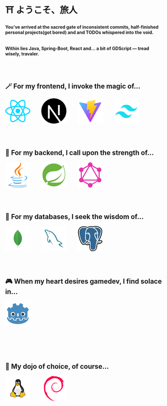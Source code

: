 # ⛩️ ようこそ、旅人  
**You’ve arrived at the sacred gate of inconsistent commits, half-finished personal projects(got bored) and and TODOs whispered into the void.**
<br>
<br>
<br>
**Within lies Java, Spring-Boot, React and... a bit of GDScript — tread wisely, travaler.**
<br>
<br>
<br>
<br>


<h2>🪄 For my frontend, I invoke the magic of...</h2>
<p>
  <img src="assets/React.png" width="80"/>&nbsp;&nbsp;&nbsp;&nbsp;&nbsp;&nbsp;&nbsp;&nbsp;
  <img src="assets/NextJs.png" width="80"/>&nbsp;&nbsp;&nbsp;&nbsp;&nbsp;&nbsp;&nbsp;&nbsp;
  <img src="assets/Vite.png" width="80"/>&nbsp;&nbsp;&nbsp;&nbsp;&nbsp;&nbsp;&nbsp;&nbsp;
  <img src="assets/Tailwind.png" width="80"/>
</p>

<br>
<br>

<h2>🏰 For my backend, I call upon the strength of...</h2>

<p>
  <img src="assets/Java.png" width="80"/>&nbsp;&nbsp;&nbsp;&nbsp;&nbsp;&nbsp;&nbsp;&nbsp;
  <img src="assets/Spring.png" width="80"/>&nbsp;&nbsp;&nbsp;&nbsp;&nbsp;&nbsp;&nbsp;&nbsp;
  <img src="assets/GraphQL.png" width="80"/>
</p>

<br>
<br>

<h2>📜 For my databases, I seek the wisdom of...</h2>

<p>
  <img src="assets/MongoDb.png" width="80"/>&nbsp;&nbsp;&nbsp;&nbsp;&nbsp;&nbsp;&nbsp;&nbsp;
  <img src="assets/MySQL.png" width="80"/>&nbsp;&nbsp;&nbsp;&nbsp;&nbsp;&nbsp;&nbsp;&nbsp;
  <img src="assets/PostgreSQL.png" width="80"/>
</p>

<br>
<br>

<h2>🎮 When my heart desires gamedev, I find solace in...</h2>

<p>
  <img src="assets/Godot.png" width="80"/>
</p>

<br>
<br>
<br>
<br>

<h2>🏯 My dojo of choice, of course...</h2>
<p>
  <img src="assets/Tux.png" width="80"/>&nbsp;&nbsp;&nbsp;&nbsp;&nbsp;&nbsp;&nbsp;&nbsp;
  <img src="assets/Debian.png" width="80"/>
</p>
